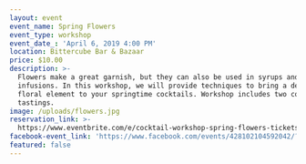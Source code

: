 ```yaml
---
layout: event
event_name: Spring Flowers
event_type: workshop
event_date_: 'April 6, 2019 4:00 PM'
location: Bittercube Bar & Bazaar
price: $10.00
description: >-
  Flowers make a great garnish, but they can also be used in syrups and
  infusions. In this workshop, we will provide techniques to bring a delicious
  floral element to your springtime cocktails. Workshop includes two cocktail
  tastings.
image: /uploads/flowers.jpg
reservation_link: >-
  https://www.eventbrite.com/e/cocktail-workshop-spring-flowers-tickets-59733002017
facebook-event_link: 'https://www.facebook.com/events/428102104592042/?active_tab=about'
featured: false
---
```



